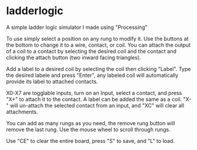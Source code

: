 # ladderlogic

A simple ladder logic simulator I made using "Processing"

To use simply select a position on any rung to modify it. Use the buttons at the bottom to change it to a wire, contact, or coil.
You can attach the output of a coil to a contact by selecting the desired coil and the contact and clicking the attach button (two inward 
facing triangles).

Add a label to a desired coil by selecting the coil then clicking "Label". Type the desired labele and press "Enter", any labeled coil 
will automatically provide its label to attached contacts.

X0-X7 are togglable inputs, turn on an Input, select a contact, and press "X+" to attach it to the contact. A label can be added the same 
as a coil. "X-" will un-attach the selected contact from an input, and "XC" will clear all attachments.

You can add as many rungs as you need, the remove rung button will remove the last rung. Use the mouse wheel to scroll through rungs.

Use "CE" to clear the entire board, press "S" to save, and "L" to load.

